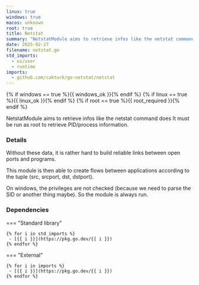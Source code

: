 ```yaml
---
linux: true
windows: true
macos: unknown
root: true
title: Netstat
summary: "NetstatModule aims to retrieve infos like the netstat command does It must be run as root to retrieve PID/process information."
date: 2025-02-27
filename: netstat.go
std_imports:
  - os/user
  - runtime
imports:
  - github.com/cakturk/go-netstat/netstat
---
```


{% if windows == true %}{{ windows_ok }}{% endif %}
{% if linux == true %}{{ linux_ok }}{% endif %}
{% if root == true %}{{ root_required }}{% endif %}

NetstatModule aims to retrieve infos like the netstat command does It must be run as root to retrieve PID/process information.

### Details
 Without these data, it is rather hard to build reliable links between open ports and programs.

This module is then able to create flows between applications according to the tuple (src, srcport, dst, dstport).

On windows, the privileges are not checked (because we need to parse the SID or another thing maybe). So the module is always run.

### Dependencies

=== "Standard library"

	{% for i in std_imports %}
	 - [{{ i }}](https://pkg.go.dev/{{ i }})
	{% endfor %}

=== "External"

	{% for i in imports %}
	 - [{{ i }}](https://pkg.go.dev/{{ i }})
	{% endfor %}
